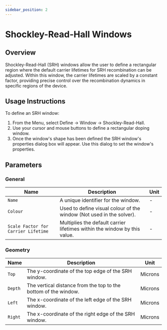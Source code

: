 ```yaml
---
sidebar_position: 2
---
```


# Shockley-Read-Hall Windows

## Overview
Shockley-Read-Hall (SRH) windows allow the user to define a rectangular region where the default carrier lifetimes for SRH recombination can be adjusted. Within this window, the carrier lifetimes are scaled by a constant factor, providing precise control over the recombination dynamics in specific regions of the device.

## Usage Instructions
To define an SRH window:
1. From the Menu, select Define -> Window -> Shockley-Read-Hall.
2. Use your cursor and mouse buttons to define a rectangular doping window.
3. Once the window's shape has been defined the SRH window's properties dialog box will appear.  Use this dialog to set the window's properties.

## Parameters

### General
<div class="properties-table">

| Name                                | Description                                                               | Unit       |
|-------------------------------------|---------------------------------------------------------------------------|------------|
| `Name`                              | A unique identifier for the window.                                       | -          |
| `Colour`                            | Used to define visual colour of the window (Not used in the solver).      | -          |
| `Scale Factor for Carrier Lifetime` | Multiplies the default carrier lifetimes within the window by this value. | -          |

</div>

### Geometry
<div class="properties-table">

| Name    | Description                                                     | Unit    |
|---------|-----------------------------------------------------------------|---------|
| `Top`   | The y-coordinate of the top edge of the SRH window.             | Microns |
| `Depth` | The vertical distance from the top to the bottom of the window. | Microns |
| `Left`  | The x-coordinate of the left edge of the SRH window.            | Microns |
| `Right` | The x-coordinate of the right edge of the SRH window.           | Microns |

</div>